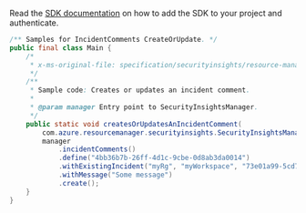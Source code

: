 Read the [SDK documentation](https://github.com/Azure/azure-sdk-for-java/blob/azure-resourcemanager-securityinsights_1.0.0-beta.3/sdk/securityinsights/azure-resourcemanager-securityinsights/README.md) on how to add the SDK to your project and authenticate.

```java
/** Samples for IncidentComments CreateOrUpdate. */
public final class Main {
    /*
     * x-ms-original-file: specification/securityinsights/resource-manager/Microsoft.SecurityInsights/preview/2022-01-01-preview/examples/incidents/comments/CreateIncidentComment.json
     */
    /**
     * Sample code: Creates or updates an incident comment.
     *
     * @param manager Entry point to SecurityInsightsManager.
     */
    public static void createsOrUpdatesAnIncidentComment(
        com.azure.resourcemanager.securityinsights.SecurityInsightsManager manager) {
        manager
            .incidentComments()
            .define("4bb36b7b-26ff-4d1c-9cbe-0d8ab3da0014")
            .withExistingIncident("myRg", "myWorkspace", "73e01a99-5cd7-4139-a149-9f2736ff2ab5")
            .withMessage("Some message")
            .create();
    }
}
```
